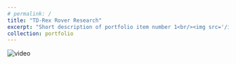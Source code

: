 ```yaml
---
# permalink: /
title: "TD-Rex Rover Research"
excerpt: "Short description of portfolio item number 1<br/><img src='/images/500x300.png'>"
collection: portfolio
---
```


![video](https://www.youtube.com/watch?v=bmoGfBe63ZA)
